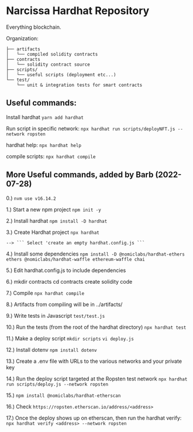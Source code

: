 # Narcissa Hardhat Repository

Everything blockchain.

Organization:

```
├── artifacts
│   └── compiled solidity contracts
├── contracts
│   └── solidity contract source
├── scripts/
│   └── useful scripts (deployment etc...)
└── test/
    └── unit & integration tests for smart contracts
```

## Useful commands:

Install hardhat `yarn add hardhat`

Run script in specific network: `npx hardhat run scripts/deployNFT.js --network ropsten`

hardhat help: `npx hardhat help`

compile scripts: `npx hardhat compile`

## More Useful commands, added by Barb (2022-07-28)

0.) `nvm use v16.14.2`

1.) Start a new npm project
`npm init -y`

2.) Install hardhat
`npm install -D hardhat`

3.) Create Hardhat project
`npx hardhat`

    --> ``` Select 'create an empty hardhat.config.js ```

4.) Install some dependencies
`npm install -D @nomiclabs/hardhat-ethers ethers @nomiclabs/hardhat-waffle ethereum-waffle chai`

5.) Edit hardhat.config.js to include dependencies

6.) mkdir contracts
cd contracts
create solidity code

7.) Compile
`npx hardhat compile`

8.) Artifacts from compiling will be in
../artifacts/

9.) Write tests in Javascript
`test/test.js`

10.) Run the tests (from the root of the hardhat directory)
`npx hardhat test`

11.) Make a deploy script
`mkdir scripts`
`vi deploy.js`

12.) Install dotenv
`npm install dotenv`

13.) Create a .env file with URLs to the various networks
and your private key

14.) Run the deploy script targeted at the Ropsten test network
`npx hardhat run scripts/deploy.js --network ropsten`

15.) `npm install @nomiclabs/hardhat-etherscan`

16.) Check `https://ropsten.etherscan.io/address/<address>`

17.) Once the deploy shows up on etherscan, then run the hardhat verify:
`npx hardhat verify <address> --network ropsten`
